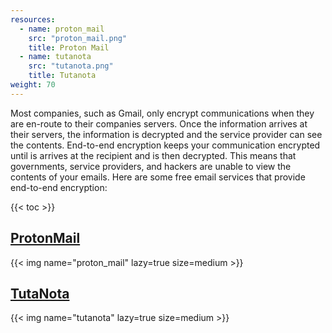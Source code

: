 ```yaml
---
resources:
  - name: proton_mail
    src: "proton_mail.png"
    title: Proton Mail
  - name: tutanota
    src: "tutanota.png"
    title: Tutanota
weight: 70
---
```


Most companies, such as Gmail, only encrypt communications when they are
en-route to their companies servers. Once the information arrives at their servers,
the information is decrypted and the service provider can see the contents.
End-to-end encryption keeps your communication encrypted until is arrives at
the recipient and is then decrypted. This means that governments, service providers,
and hackers are unable to view the contents of your emails. Here are some free email
services that provide end-to-end encryption:

{{< toc >}}

## [ProtonMail](https://protonmail.com/)

{{< img name="proton_mail" lazy=true size=medium >}}

## [TutaNota](https://tutanota.com/)

{{< img name="tutanota" lazy=true size=medium >}}
